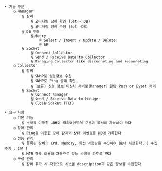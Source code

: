 	• 기능 구분 
		○ Manager 
			§ 장비
				§ 모니터링 장비 확인 (Get - DB)
				§ 모니터링 장비 수정 (Set -DB)
			§ DB 연결
				§ Query
					® Select / Insert / Update / Delete
					® SP
			§ Socket
				§ Connect Collector
				§ Send / Receive Data to Collector
				§ Managing Collector like disconneting and reconneting
		○ Collector 
			§ 장비
				§ SNMP로 성능정보 수집
				§ SNMP로 Ping 상태 확인 
				§ (보류) 성능 정보 이상시 서버로(Manager) 알람 Push or Event 처리 
			§ Socket 
				§ Connect Manager
				§ Send / Receive Data to Manager
				§ Close Socket (TCP)
				
	• 요구 사항
		○ 기본 기능 
			§ 소켓을 이용한 서버와 클라이언트의 구분과 통신이 가능해야 한다 
		○ 장애 관리 
			§ Ping을 이용한 장애 감지와 상태 이벤트를 DB에 기록한다 
		○ 성능 관리
			§ 등록된 장비의 CPU, Memory, 회선 사용량을 수집하여 DB에 저장한다. ( 수집 주기 : 1분 )
			§ MIB 값을 이용해 자동으로 성능 수집을 하도록 한다
		○ 구성 관리
			§ 장비 추가 시 자동으로 시스템 description과 같은 정보를 수집한다
